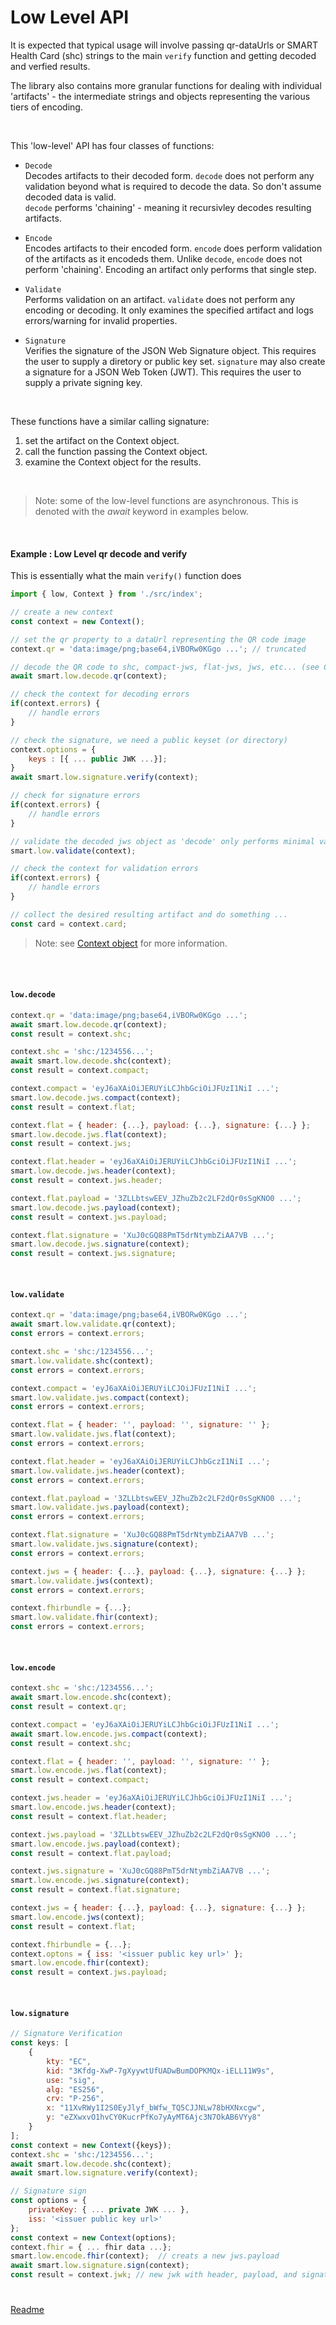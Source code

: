 
# Low Level API

It is expected that typical usage will involve passing qr-dataUrls or SMART Health Card (shc) strings to the main `verify` function and getting decoded and verfied results.

The library also contains more granular functions for dealing with individual 'artifacts' - the intermediate strings and objects representing the various tiers of encoding.

<br>

This 'low-level' API has four classes of functions:

- `Decode`  
   Decodes artifacts to their decoded form.  `decode` does not perform any validation beyond what is required to decode the data. So don't assume decoded data is valid.  
   `decode` performs 'chaining' - meaning it recursivley decodes resulting artifacts.

- `Encode`  
   Encodes artifacts to their encoded form. `encode` does perform validation of the artifacts as it encodeds them. Unlike `decode`, `encode` does not perform 'chaining'.  Encoding an artifact only performs that single step.

- `Validate`  
   Performs validation on an artifact. `validate` does not perform any encoding or decoding. It only examines the specified artifact and logs errors/warning for invalid properties.

- `Signature`  
   Verifies the signature of the JSON Web Signature object. This requires the user to supply a diretory or public key set.
   `signature` may also create a signature for a JSON Web Token (JWT). This requires the user to supply a private signing key.

<br>

These functions have a similar calling signature:
1. set the artifact on the Context object.
2. call the function passing the Context object.
3. examine the Context object for the results.

<br>

>Note: some of the low-level functions are asynchronous. This is denoted with the _await_ keyword in examples below.

<br>

#### Example : Low Level qr decode and verify  

This is essentially what the main `verify()` function does

```js
import { low, Context } from './src/index';

// create a new context
const context = new Context();

// set the qr property to a dataUrl representing the QR code image
context.qr = 'data:image/png;base64,iVBORw0KGgo ...'; // truncated

// decode the QR code to shc, compact-jws, flat-jws, jws, etc... (see Context)
await smart.low.decode.qr(context);

// check the context for decoding errors
if(context.errors) {
    // handle errors
}

// check the signature, we need a public keyset (or directory) 
context.options = {
    keys : [{ ... public JWK ...}];
}
await smart.low.signature.verify(context);

// check for signature errors
if(context.errors) {
    // handle errors
}

// validate the decoded jws object as 'decode' only performs minimal validation
smart.low.validate(context);

// check the context for validation errors
if(context.errors) {
    // handle errors
}

// collect the desired resulting artifact and do something ...
const card = context.card;

```
>Note: see [Context object](../docs/context.md) for more information.

<br><br>

#### `low.decode`  

```js
context.qr = 'data:image/png;base64,iVBORw0KGgo ...';
await smart.low.decode.qr(context);
const result = context.shc;
```

```js
context.shc = 'shc:/1234556...';
await smart.low.decode.shc(context);
const result = context.compact;
```

```js
context.compact = 'eyJ6aXAiOiJERUYiLCJhbGciOiJFUzI1NiI ...';
smart.low.decode.jws.compact(context);
const result = context.flat;
```

```js
context.flat = { header: {...}, payload: {...}, signature: {...} };
smart.low.decode.jws.flat(context);
const result = context.jws;
```

```js
context.flat.header = 'eyJ6aXAiOiJERUYiLCJhbGciOiJFUzI1NiI ...';
smart.low.decode.jws.header(context);
const result = context.jws.header;
```

```js
context.flat.payload = '3ZLLbtswEEV_JZhuZb2c2LF2dQr0sSgKNO0 ...';
smart.low.decode.jws.payload(context);
const result = context.jws.payload;
```

```js
context.flat.signature = 'XuJ0cGQ88PmT5drNtymbZiAA7VB ...';
smart.low.decode.jws.signature(context);
const result = context.jws.signature;
```

<br>  


#### `low.validate`

```js
context.qr = 'data:image/png;base64,iVBORw0KGgo ...';
await smart.low.validate.qr(context);
const errors = context.errors;
```

```js
context.shc = 'shc:/1234556...';
smart.low.validate.shc(context);
const errors = context.errors;
```

```js
context.compact = 'eyJ6aXAiOiJERUYiLCJOiJFUzI1NiI ...';
smart.low.validate.jws.compact(context);
const errors = context.errors;
```

```js
context.flat = { header: '', payload: '', signature: '' };
smart.low.validate.jws.flat(context);
const errors = context.errors;
```

```js
context.flat.header = 'eyJ6aXAiOiJERUYiLCJhbGczI1NiI ...';
smart.low.validate.jws.header(context);
const errors = context.errors;
```

```js
context.flat.payload = '3ZLLbtswEEV_JZhuZb2c2LF2dQr0sSgKNO0 ...';
smart.low.validate.jws.payload(context);
const errors = context.errors;
```

```js
context.flat.signature = 'XuJ0cGQ88PmT5drNtymbZiAA7VB ...';
smart.low.validate.jws.signature(context);
const errors = context.errors;
```

```js
context.jws = { header: {...}, payload: {...}, signature: {...} };
smart.low.validate.jws(context);
const errors = context.errors;
```

```js
context.fhirbundle = {...};
smart.low.validate.fhir(context);
const errors = context.errors;
```


<br>

#### `low.encode`

```js
context.shc = 'shc:/1234556...';
await smart.low.encode.shc(context); 
const result = context.qr;
```

```js
context.compact = 'eyJ6aXAiOiJERUYiLCJhbGciOiJFUzI1NiI ...';
await smart.low.encode.jws.compact(context); 
const result = context.shc;
```

```js
context.flat = { header: '', payload: '', signature: '' };
smart.low.encode.jws.flat(context);  
const result = context.compact;
```

```js
context.jws.header = 'eyJ6aXAiOiJERUYiLCJhbGciOiJFUzI1NiI ...';
smart.low.encode.jws.header(context); 
const result = context.flat.header;
```

```js
context.jws.payload = '3ZLLbtswEEV_JZhuZb2c2LF2dQr0sSgKNO0 ...';
smart.low.encode.jws.payload(context); 
const result = context.flat.payload;
```

```js
context.jws.signature = 'XuJ0cGQ88PmT5drNtymbZiAA7VB ...';
smart.low.encode.jws.signature(context); 
const result = context.flat.signature;
```

```js
context.jws = { header: {...}, payload: {...}, signature: {...} };
smart.low.encode.jws(context); 
const result = context.flat; 
```

```js
context.fhirbundle = {...};
context.optons = { iss: '<issuer public key url>' };
smart.low.encode.fhir(context); 
const result = context.jws.payload; 

```

<br>

#### `low.signature`

```js
// Signature Verification
const keys: [
    {
        kty: "EC",
        kid: "3Kfdg-XwP-7gXyywtUfUADwBumDOPKMQx-iELL11W9s",
        use: "sig",
        alg: "ES256",
        crv: "P-256",
        x: "11XvRWy1I2S0EyJlyf_bWfw_TQ5CJJNLw78bHXNxcgw",
        y: "eZXwxvO1hvCY0KucrPfKo7yAyMT6Ajc3N7OkAB6VYy8"
    }
];
const context = new Context({keys});
context.shc = 'shc:/1234556...';
await smart.low.decode.shc(context);
await smart.low.signature.verify(context);
```

```js
// Signature sign
const options = {
    privateKey: { ... private JWK ... },
    iss: '<issuer public key url>' 
};
const context = new Context(options);
context.fhir = { ... fhir data ...};
smart.low.encode.fhir(context);  // creats a new jws.payload
await smart.low.signature.sign(context);
const result = context.jwk; // new jwk with header, payload, and signature
```

#  
[Readme](../README.md#smart-health-card-verifier-library)